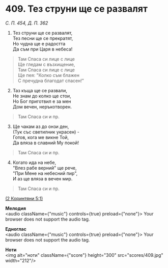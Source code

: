 # 409. Тез струни ще се развалят  

*С. П. 454, Д. П. 362*  

1. Тез струни ще се развалят,  
Тез песни ще се прекратят,  
Но чудна ще е радостта  
Да съм при Царя в небеса!  

> Там Спаса си лице с лице  
> Ще гледам с възхищение,  
> Там Спаса си лице с лице  
> Ще пея: "Колко съм блажен  
> С пречудна благодат спасен!"  

2. Таз къща ще се развали,  
Не знам до колко ще стои,  
Но Бог приготвил е за мен  
Дом вечен, неръкотворен.  

> Там Спаса си и пр.  

3. Ще чакам аз до онзи ден,  
(Тук със светилник украсен) -  
Готов, кога ме викне Той,  
Да вляза в славний Му покой!  

> Там Спаса си и пр.  

4. Когато ида на небе,  
"Влез рабе верний" ще рече,  
"При Мене на небесний пир",  
И аз ще вляза в вечен мир.  

> Там Спаса си и пр.  

[(2 Коринтяни 5:1)](http://biblia.bg/index.php?k=54&g=5&s=1)  

__Мелодия__  
<audio className={"music"} controls={true} preload={"none"}><source src="mp3/409.mp3" type="audio/mpeg"/>
Your browser does not support the audio tag.
</audio>  

__Едноглас__  
<audio className={"music"} controls={true} preload={"none"}><source src="transp/409.mp3" type="audio/mpeg"/>
Your browser does not support the audio tag.
</audio>  

__Ноти__  
<img alt="ноти" className={"score"} height="300" src="scores/409.jpg" width="212"/>
